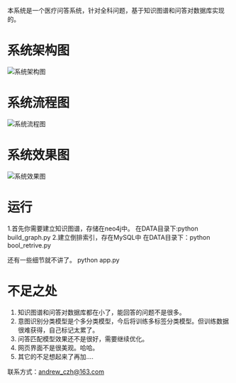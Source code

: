 本系统是一个医疗问答系统，针对全科问题，基于知识图谱和问答对数据库实现的。
# 系统架构图 #

![系统架构图](https://raw.githubusercontent.com/zhihao-chen/MedicalQASystem/master/img/%E7%B3%BB%E7%BB%9F%E6%9E%B6%E6%9E%84%E5%9B%BE.png)
# 系统流程图 #
![系统流程图](https://raw.githubusercontent.com/zhihao-chen/MedicalQASystem/master/img/%E9%97%AE%E7%AD%94%E7%B3%BB%E7%BB%9F%E6%9E%B6%E6%9E%841.png)
# 系统效果图 #
![系统效果图](https://raw.githubusercontent.com/zhihao-chen/MedicalQASystem/master/img/3.png)
# 运行 #


1.首先你需要建立知识图谱，存储在neo4j中。
在DATA目录下:python build_graph.py
2.建立倒排索引，存在MySQL中
在DATA目录下：python bool_retrive.py

还有一些细节就不讲了。
python app.py

# 不足之处 #


1. 知识图谱和问答对数据库都在小了，能回答的问题不是很多。
2. 意图识别分类模型是个多分类模型，今后将训练多标签分类模型。但训练数据很难获得，自己标记太累了。
3. 问答匹配模型效果还不是很好，需要继续优化。
4. 网页界面不是很美观。哈哈。
5. 其它的不足想起来了再加.... 

 联系方式：andrew_czh@163.com
